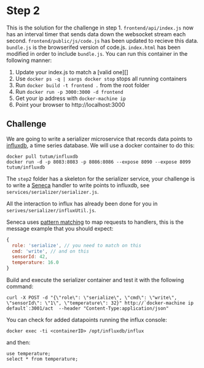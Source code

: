 # Step 2

This is the solution for the challenge in step 1. `frontend/api/index.js` now has an interval timer
that sends data down the websocket stream each second. `frontend/public/js/code.js` has been updated 
to recieve this data. `bundle.js` is the browserifed version of code.js. `index.html` has been modified 
in order to include `bundle.js`. You can run this container in the following manner:

1. Update your index.js to match a [valid one][]
2. Use `docker ps -q | xargs docker stop` stops all running containers
3. Run `docker build -t frontend .` from the root folder
4. Run `docker run -p 3000:3000 -d frontend`
5. Get your ip address with `docker-machine ip`
6. Point your browser to http://localhost:3000

## Challenge

We are going to write a serializer microservice that records data points
to [influxdb](https://influxdb.com/), a time series database. We will
use a docker container to do this:

```
docker pull tutum/influxdb
docker run -d -p 8083:8083 -p 8086:8086 --expose 8090 --expose 8099 tutum/influxdb
```

The `step2` folder has a skeleton for the serializer service, your
challenge is to write a [Seneca](http://senecajs.org) handler to write
points to influxdb, see `services/serializer/serializer.js`.

All the interaction to influx has already been done for you in
`serives/serializer/influxUtil.js`.

Seneca uses [pattern matching]() to map requests to handlers, this is
the message example that you should expect:

```js
{
  role: 'serialize', // you need to match on this
  cmd: 'write', // and on this
  sensorId: 42,
  temperature: 16.0
}
```

Build and execute the serializer container and test it with the
following command:

```
curl -X POST -d "{\"role\": \"serialize\", \"cmd\": \"write\", \"sensorId\": \"1\", \"temperature\": 32}" http://`docker-machine ip default`:3001/act  --header "Content-Type:application/json"
```

You can check for added datapoints running the influx console:

```
docker exec -ti <containerID> /opt/influxdb/influx
```

and then:

```
use temperature;
select * from temperature;
```

